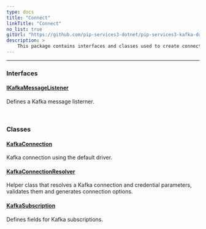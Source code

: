 ```yaml
---
type: docs
title: "Connect"
linkTitle: "Connect"
no_list: true
gitUrl: "https://github.com/pip-services3-dotnet/pip-services3-kafka-dotnet"
description: >
    This package contains interfaces and classes used to create connections to Kafka.
---
```

---

<div class="module-body"> 

### Interfaces

#### [IKafkaMessageListener](ikafka_message_listener)
Defines a Kafka message listerner.

<br>

### Classes

#### [KafkaConnection](kafka_connection)
Kafka connection using the default driver.


#### [KafkaConnectionResolver](kafka_connection_resolver)
Helper class that resolves a Kafka connection and credential parameters, validates them and generates connection options.  

#### [KafkaSubscription](kafka_subscription)
Defines fields for Kafka subscriptions.

</div>
